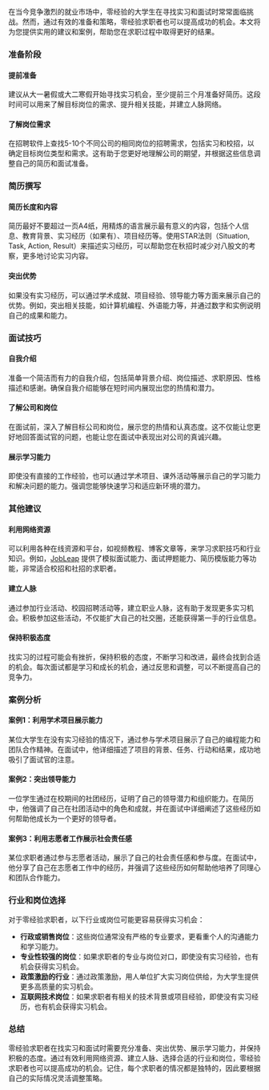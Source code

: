 在当今竞争激烈的就业市场中，零经验的大学生在寻找实习和面试时常常面临挑战。然而，通过有效的准备和策略，零经验求职者也可以提高成功的机会。本文将为您提供实用的建议和案例，帮助您在求职过程中取得更好的结果。

### **准备阶段**

#### **提前准备**
建议从大一暑假或大二寒假开始寻找实习机会，至少提前三个月准备好简历。这段时间可以用来了解目标岗位的需求、提升相关技能，并建立人脉网络。

#### **了解岗位需求**
在招聘软件上查找5-10个不同公司的相同岗位的招聘需求，包括实习和校招，以确定目标岗位类型和需求。这有助于您更好地理解公司的期望，并根据这些信息调整自己的简历和面试准备。

### **简历撰写**

#### **简历长度和内容**
简历最好不要超过一页A4纸，用精炼的语言展示最有意义的内容，包括个人信息、教育背景、实习经历（如果有）、项目经历等。使用STAR法则（Situation, Task, Action, Result）来描述实习经历，可以帮助您在秋招时减少对八股文的考察，更多地讨论实习内容。

#### **突出优势**
如果没有实习经历，可以通过学术成就、项目经验、领导能力等方面来展示自己的优势。例如，突出相关技能，如计算机编程、外语能力等，并通过数字和实例说明自己的成果和能力。

### **面试技巧**

#### **自我介绍**
准备一个简洁而有力的自我介绍，包括简单背景介绍、岗位描述、求职原因、性格描述和感谢。确保自我介绍能够在短时间内展现出您的热情和潜力。

#### **了解公司和岗位**
在面试前，深入了解目标公司和岗位，展示您的热情和认真态度。这不仅能让您更好地回答面试官的问题，也能让您在面试中表现出对公司的真诚兴趣。

#### **展示学习能力**
即使没有直接的工作经验，也可以通过学术项目、课外活动等展示自己的学习能力和解决问题的能力。强调您能够快速学习和适应新环境的潜力。

### **其他建议**

#### **利用网络资源**
可以利用各种在线资源和平台，如视频教程、博客文章等，来学习求职技巧和行业知识。例如，[JobLeap](https://www.jobleap.cn) 提供了模拟面试能力、面试押题能力、简历模版能力等功能，非常适合校招和社招的求职者。

#### **建立人脉**
通过参加行业活动、校园招聘活动等，建立职业人脉，这有助于发现更多实习机会。积极参加这些活动，不仅能扩大自己的社交圈，还能获得第一手的行业信息。

#### **保持积极态度**
找实习的过程可能会有挫折，保持积极的态度，不断学习和改进，最终会找到合适的机会。每次面试都是学习和成长的机会，通过反思和调整，可以不断提高自己的竞争力。

### **案例分析**

#### **案例1：利用学术项目展示能力**
某位大学生在没有实习经验的情况下，通过参与学术项目展示了自己的编程能力和团队合作精神。在面试中，他详细描述了项目的背景、任务、行动和结果，成功地吸引了面试官的注意。

#### **案例2：突出领导能力**
一位学生通过在校期间的社团经历，证明了自己的领导潜力和组织能力。在简历中，他强调了自己在社团活动中的角色和成就，并在面试中详细阐述了这些经历如何帮助他成长为一个更好的领导者。

#### **案例3：利用志愿者工作展示社会责任感**
某位求职者通过参与志愿者活动，展示了自己的社会责任感和参与度。在面试中，他分享了自己在志愿者工作中的经历，并强调了这些经历如何帮助他培养了同理心和团队合作能力。

### **行业和岗位选择**

对于零经验求职者，以下行业或岗位可能更容易获得实习机会：

- **行政或销售岗位**：这些岗位通常没有严格的专业要求，更看重个人的沟通能力和学习能力。
- **专业性较强的岗位**：如果求职者的专业与岗位对口，即使没有实习经验，也有机会获得实习机会。
- **政策激励的行业**：通过政策激励，用人单位扩大实习岗位供给，为大学生提供更多高质量的实习机会。
- **互联网技术岗位**：如果求职者有相关的技术背景或项目经验，即使没有实习经历，也有机会获得实习机会。

### **总结**

零经验求职者在找实习和面试时需要充分准备、突出优势、展示学习能力，并保持积极的态度。通过有效利用网络资源、建立人脉、选择合适的行业和岗位，零经验求职者也可以提高成功的机会。记住，每个求职者的情况都是独特的，因此要根据自己的实际情况灵活调整策略。
